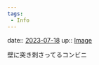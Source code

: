 ```yaml
---
tags:
 - Info
---
```


date:: [2023-07-18](/Daily_Note/2023-07-18.md)
up:: [Image](Bar/Novel/Topics/Image.md)

壁に突き刺さってるコンビニ